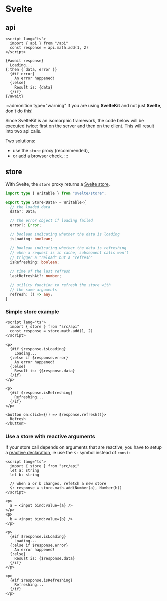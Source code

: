 # Svelte

## api

```svelte
<script lang="ts">
  import { api } from "/api"
  const response = api.math.add(1, 2)
</script>

{#await response}
  Loading...
{:then { data, error }}
  {#if error}
    An error happened!
  {:else}
    Result is: {data}
  {/if}
{/await}
```

:::admonition type="warning"
If you are using **SvelteKit** and not just **Svelte**, don't do this!

Since SvelteKit is an isomorphic framework, the code below will be executed twice: first on the server and then on the client. This will result into two api calls.

Two solutions:
- use the `store` proxy (recommended),
- or add a browser check.
:::


## store

With Svelte, the `store` proxy returns a [Svelte store](https://svelte.dev/docs#component-format-script-4-prefix-stores-with-$-to-access-their-values).

```ts
import type { Writable } from "svelte/store";

export type Store<Data> = Writable<{
  // the loaded data
  data?: Data;

  // the error object if loading failed
  error?: Error;

  // boolean indicating whether the data is loading
  isLoading: boolean; 

  // boolean indicating whether the data is refreshing
  // when a request is in cache, subsequent calls won't
  // trigger a "reload" but a "refresh"
  isRefreshing: boolean;

  // time of the last refresh
  lastRefreshAt?: number;

  // utility function to refresh the store with
  // the same arguments
  refresh: () => any;
}
```

### Simple store example

```svelte
<script lang="ts">
  import { store } from "src/api"
  const response = store.math.add(1, 2)
</script>

<p>
  {#if $response.isLoading}
    Loading...
  {:else if $response.error}
    An error happened!
  {:else}
    Result is: {$response.data}
  {/if}
</p>

<p>
  {#if $response.isRefreshing}
    Refreshing...
  {/if}
</p>

<button on:click={() => $response.refresh()}>
  Refresh
</button>
```

### Use a store with reactive arguments

If your store call depends on arguments that are reactive, you have to setup a [reactive declaration](https://svelte.dev/tutorial/reactive-declarations), ie use the `$:` symbol instead of `const`:

```svelte
<script lang="ts">
  import { store } from "src/api"
  let a: string
  let b: string
  
  // when a or b changes, refetch a new store
  $: response = store.math.add(Number(a), Number(b))
</script>

<p>
  a = <input bind:value={a} />
</p>
<p>
  b = <input bind:value={b} />
</p>

<p>
  {#if $response.isLoading}
    Loading...
  {:else if $response.error}
    An error happened!
  {:else}
    Result is: {$response.data}
  {/if}
</p>

<p>
  {#if $response.isRefreshing}
    Refreshing...
  {/if}
</p>
```


